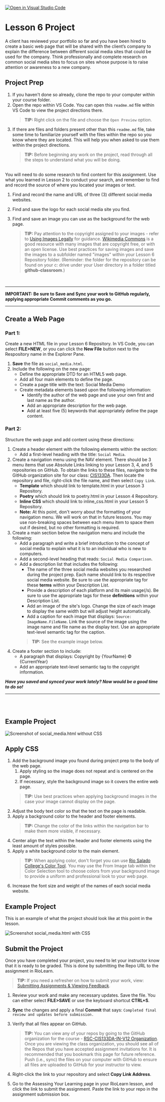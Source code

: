 [![Open in Visual Studio Code](https://classroom.github.com/assets/open-in-vscode-718a45dd9cf7e7f842a935f5ebbe5719a5e09af4491e668f4dbf3b35d5cca122.svg)](https://classroom.github.com/online_ide?assignment_repo_id=13896825&assignment_repo_type=AssignmentRepo)
# Lesson 6 Project

A client has reviewed your portfolio so far and you have been hired to create a basic web page that will be shared with the client’s company to explain the difference between different social media sites that could be used for the company. Think professionally and complete research on common social media sites to focus on sites whose purpose is to raise attention or awareness to a new company.

## Project Prep
1. If you haven't done so already, clone the repo to your computer within your course folder.
2. Open the repo within VS Code. You can open this `readme.md` file within VS Code to view the project directions there. 
   > **TIP:** Right click on the file and choose the `Open Preview` option.
3. If there are files and folders present other than this `readme.md` file, take some time to familiarize yourself with the files within the repo so you know where they are located. This will help you when asked to use them within the project directions.
   > **TIP:** Before beginning any work on the project, read through all the steps to understand what you will be doing.

<br>
You will need to do some research to find content for this assignment. Use what you learned in Lesson 2 to conduct your search, and remember to find and record the source of where you located your images or text.

1. Find and record the name and URL of three (3) different social media websites.
2. Find and save the logo for each social media site you find. 
3. Find and save an image you can use as the background for the web page.

   > **TIP:** Pay attention to the copyright assigned to your images - refer to [Using Images Legally](http://libguides.riosalado.edu/c.php?g=181380&p=1438887) for guidance. [Wikimedia Commons](https://commons.wikimedia.org/) is a good resource with many images that are copyright free, or with an open license. Use best practices for saving images and save the images to a subfolder named "images" within your Lesson 6 Repository folder. (Reminder: the folder for the repository can be found on your c: drive under your User directory in a folder titled **github-classroom**.)

<br>

***
**IMPORTANT: Be sure to Save and Sync your work to GitHub regularly, applying appropriate Commit comments as you go.**
***

## Create a Web Page

### Part 1:
Create a new HTML file in your Lesson 6 Repository. In VS Code, you can select **FILE>NEW**, or you can click the **New File** button next to the Respository name in the Explorer Pane.
   1. **Save** the file as `social_media.html`.
   2. Include the following on the new page:
      - Define the appropriate DTD for an HTML5 web page.
      - Add all four main elements to define the page.
      - Create a page title with the text: Social Media Demo
      - Create metadata elements based upon the following information:
        - Identify the author of the web page and use your own first and last name as the author.
        - Add an appropriate description for the web page.
        - Add at least five (5) keywords that appropriately define the page content.

### Part 2:
Structure the web page and add content using these directions:

   1. Create a header element with the following elements within the section:
      - Add a first-level heading with the title: `Social Media`.
   2. Create a navigation menu using the NAV element. There should be 3 menu items that use Absolute Links linking to your Lesson 3, 4, and 5 repositories on GitHub. To obtain the links to these files, navigate to the GitHub organization site for our class: [CIS133DA](https://github.com/rsc-cis133DA-in-v12). Then locate the repository and file, right-click the file name, and then select `Copy Link`.
      - **Template** which should link to template.html in your Lesson 3 Repository.
      - **Poetry** which should link to poetry.html in your Lesson 4 Repository.
      - **Inline CSS** which should link to inline_css.html in your Lesson 5 Repository.
      - **Note:** At this point, don't worry about the formatting of your navigation menu. We will work on that in future lessons. You may use non-breaking spaces between each menu item to space them out if desired, but no other formatting is required.
   3. Create a main section below the navigation menu and include the following:
      - Add a paragraph and write a brief introduction to the concept of social media to explain what it is to an individual who is new to computers.
      - Add a second-level heading that reads: `Social Media Comparison`.
      - Add a description list that includes the following:
         - The name of the three social media websites you researched during the project prep. Each name should link to its respective social media website. Be sure to use the appropriate tag for these **terms** within your Description List.
         - Provide a description of each platform and its main usage(/s). Be sure to use the appropriate tags for these **definitions** within your Description List.
         - Add an image of the site's logo. Change the size of each image to display the same width but will adjust height automatically.
         - Add a caption for each image that displays: `Source: ImageName.FileName`. Link the source of the image using the image name and file name as the display text. Use an appropriate text-level semantic tag for the caption.
         > **TIP:** See the example image below.
   4. Create a footer section to include:
      - A paragraph that displays: Copyright by {YourName} &copy; {CurrentYear}
      - Add an appropriate text-level semantic tag to the copyright information.

***Have you saved and synced your work lately? Now would be a good time to do so!***

***
<br>
<br>

## Example Project
![Screenshot of social_media.html without CSS](https://raw.githubusercontent.com/rsc-cis133DA-in-v12/CourseResources/main/L6-example1.png)

## Apply CSS

1. Add the background image you found during project prep to the body of the web page.
   1. Apply styling so the image does not repeat and is centered on the page.
   2. If necessary, style the background image so it covers the entire web page.
   > **TIP:** Use best practices when applying background images in the case your image cannot display on the page.
2. Adjust the body text color so that the text on the page is readable.
3. Apply a background color to the header and footer elements.
   > **TIP:** Change the color of the links within the navigation bar to make them more visible, if necessary.
4. Center align the text within the header and footer elements using the least amount of styles possible.
5. Apply a white background color to the main element.
   > **TIP:** When applying color, don't forget you can use [Rio Salado College's Color Tool](https://www.riolearn.org/content/_resources/interactives/colortool/dist/index.html). You may use the From Image tab within the Color Selection tool to choose colors from your background image to provide a uniform and professional look to your web page.
6. Increase the font size and weight of the names of each social media website.

## Example Project
This is an example of what the project should look like at this point in the lesson.

![Screenshot social_media.html with CSS](https://raw.githubusercontent.com/rsc-cis133DA-in-v12/CourseResources/main/L6-example2.png)

## Submit the Project
Once you have completed your project, you need to let your instructor know that it is ready to be graded. This is done by submitting the Repo URL to the assignment in RioLearn.

   > **TIP:** If you need a refresher on how to submit your work, view: [Submitting Assignments & Viewing Feedback](https://riosalado.coursearc.com/content/cis-public/git-github-and-vs-code/submitting-assignments-and-viewing-feedback).
1. Review your work and make any necessary updates. Save the file. You can either select **FILE>SAVE** or use the keyboard shortcut **CTRL+S**.
2. **Sync** the changes and apply a final **Commit** that says: `Completed final review and updates before submission.`
3. Verify that all files appear on GitHub.

   > **TIP:** You can view any of your repos by going to the GitHub organization for the course - [RSC-CIS133DA-IN-V12 Organization](https://github.com/rsc-cis133DA-in-v12). Once you are viewing the class organization, you should see all of the Repos that you have accepted assignment invitations for. It is recommended that you bookmark this page for future reference. Push (i.e., sync) the files on your computer with GitHub to ensure all files are uploaded to GitHub for your instructor to view.
4. Right-click the link to your repository and select **Copy Link Address**.
5. Go to the Assessing Your Learning page in your RioLearn lesson, and click the link to submit the assignment. Paste the link to your repo in the assignment submission box.
